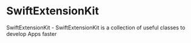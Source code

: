 # SwiftExtensionKit
SwiftExtensionKit - SwiftExtensionKit is a collection of useful classes to develop Apps faster
